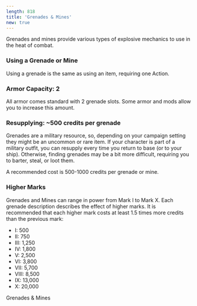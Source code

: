 ```yaml
---
length: 818
title: 'Grenades & Mines'
new: true
---
```


Grenades and mines provide various types of explosive mechanics to use in the heat of combat.

### Using a Grenade or Mine
Using a grenade is the same as using an item, requiring one Action.

### Armor Capacity: 2
All armor comes standard with 2 grenade slots. Some armor and mods allow you to increase this amount.

### Resupplying: ~500 credits per grenade
Grenades are a military resource, so, depending on your campaign setting they might be an uncommon or rare item. If your
character is part of a military outfit, you can resupply every time you return to base (or to your ship). Otherwise,
finding grenades may be a bit more difficult, requiring you to barter, steal, or loot them.

A recommended cost is 500-1000 credits per grenade or mine.

### Higher Marks
Grenades and Mines can range in power from Mark I to Mark X. Each grenade description describes the effect of higher marks.
It is recommended that each higher mark costs at least 1.5 times more credits than the previous mark: 

- I: 500
- II: 750
- III: 1,250
- IV: 1,800
- V: 2,500
- VI: 3,800
- VII: 5,700
- VIII: 8,500
- IX: 13,000
- X: 20,000

<v-btn to="/phb/grenades" color="primary">Grenades & Mines</v-btn>
